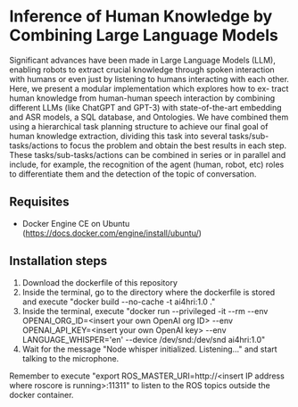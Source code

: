 # Inference of Human Knowledge by Combining Large Language Models

Significant advances have been made in Large Language Models (LLM), enabling robots to extract crucial knowledge through spoken interaction with humans or even just by listening to humans interacting with each other. Here, we present a modular implementation which explores how to ex-
tract human knowledge from human-human speech interaction by combining different LLMs (like ChatGPT and GPT-3) with state-of-the-art embedding and ASR models, a SQL database, and Ontologies. We have combined them using a hierarchical task planning structure to achieve our final goal of human
knowledge extraction, dividing this task into several tasks/sub- tasks/actions to focus the problem and obtain the best results in each step. These tasks/sub-tasks/actions can be combined in series or in parallel and include, for example, the recognition of the agent (human, robot, etc) roles to differentiate them and the detection of the topic of conversation.

## Requisites

- Docker Engine CE on Ubuntu (https://docs.docker.com/engine/install/ubuntu/)

## Installation steps

1. Download the dockerfile of this repository
2. Inside the terminal, go to the directory where the dockerfile is stored and execute "docker build --no-cache -t ai4hri:1.0 ."
3. Inside the terminal, execute "docker run --privileged -it --rm --env OPENAI_ORG_ID=&lt;insert your own OpenAI org ID&gt; --env OPENAI_API_KEY=&lt;insert your own OpenAI key&gt; --env LANGUAGE_WHISPER='en' --device /dev/snd:/dev/snd ai4hri:1.0"
4. Wait for the message "Node whisper initialized. Listening..." and start talking to the microphone.

Remember to execute "export ROS_MASTER_URI=http://&lt;insert IP address where roscore is running&gt;:11311" to listen to the ROS topics outside the docker container.
